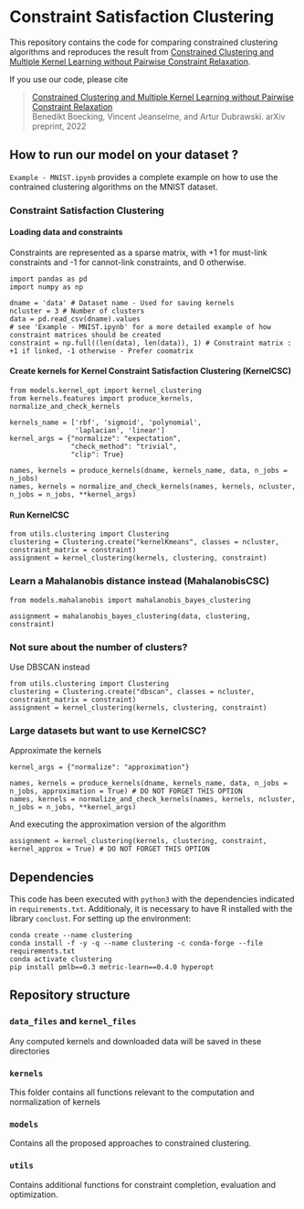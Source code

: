 # Constraint Satisfaction Clustering
This repository contains the code for comparing constrained clustering algorithms and reproduces the result from [Constrained Clustering and Multiple Kernel Learning without Pairwise Constraint Relaxation](). 

If you use our code, please cite

> [Constrained Clustering and Multiple Kernel Learning without Pairwise Constraint Relaxation]()\
Benedikt Boecking, Vincent Jeanselme, and Artur Dubrawski. arXiv preprint, 2022


## How to run our model on your dataset ?

`Example - MNIST.ipynb` provides a complete example on how to use the contrained clustering algorithms on the MNIST dataset.

### Constraint Satisfaction Clustering
#### Loading data and constraints
Constraints are represented as a sparse matrix, with +1 for must-link constraints and -1 for cannot-link constraints, and 0 otherwise. 
```
import pandas as pd
import numpy as np

dname = 'data' # Dataset name - Used for saving kernels
ncluster = 3 # Number of clusters
data = pd.read_csv(dname).values
# see 'Example - MNIST.ipynb' for a more detailed example of how constraint matrices should be created
constraint = np.full((len(data), len(data)), 1) # Constraint matrix : +1 if linked, -1 otherwise - Prefer coomatrix
```

#### Create kernels for Kernel Constraint Satisfaction Clustering (KernelCSC)
```
from models.kernel_opt import kernel_clustering
from kernels.features import produce_kernels, normalize_and_check_kernels

kernels_name = ['rbf', 'sigmoid', 'polynomial', 
                'laplacian', 'linear']
kernel_args = {"normalize": "expectation", 
               "check_method": "trivial", 
               "clip": True}

names, kernels = produce_kernels(dname, kernels_name, data, n_jobs = n_jobs)
names, kernels = normalize_and_check_kernels(names, kernels, ncluster, n_jobs = n_jobs, **kernel_args)
```

#### Run KernelCSC
```
from utils.clustering import Clustering
clustering = Clustering.create("kernelKmeans", classes = ncluster, constraint_matrix = constraint)
assignment = kernel_clustering(kernels, clustering, constraint)
```

### Learn a Mahalanobis distance instead (MahalanobisCSC)
```
from models.mahalanobis import mahalanobis_bayes_clustering

assignment = mahalanobis_bayes_clustering(data, clustering, constraint)
```

### Not sure about the number of clusters?
Use DBSCAN instead
```
from utils.clustering import Clustering
clustering = Clustering.create("dbscan", classes = ncluster, constraint_matrix = constraint)
assignment = kernel_clustering(kernels, clustering, constraint)
```

### Large datasets but want to use KernelCSC?
Approximate the kernels 
```
kernel_args = {"normalize": "approximation"}

names, kernels = produce_kernels(dname, kernels_name, data, n_jobs = n_jobs, approximation = True) # DO NOT FORGET THIS OPTION
names, kernels = normalize_and_check_kernels(names, kernels, ncluster, n_jobs = n_jobs, **kernel_args)
```
And executing the approximation version of the algorithm
```
assignment = kernel_clustering(kernels, clustering, constraint, kernel_approx = True) # DO NOT FORGET THIS OPTION
```

## Dependencies
This code has been executed with `python3` with the dependencies indicated in `requirements.txt`. Additionaly, it is necessary to have R installed with the library `conclust`.
For setting up the environment:
```
conda create --name clustering
conda install -f -y -q --name clustering -c conda-forge --file requirements.txt
conda activate clustering
pip install pmlb==0.3 metric-learn==0.4.0 hyperopt
```

## Repository structure

### `data_files` and `kernel_files`
Any computed kernels and downloaded data will be saved in these directories

### `kernels`
This folder contains all functions relevant to the computation and normalization of kernels

### `models`
Contains all the proposed approaches to constrained clustering.

### `utils`
Contains additional functions for constraint completion, evaluation and optimization.
